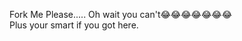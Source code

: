 Fork Me Please.....
Oh wait you can't😂😂😂😂😂😂😂                                                                                                                                       
Plus your smart if you got here.
